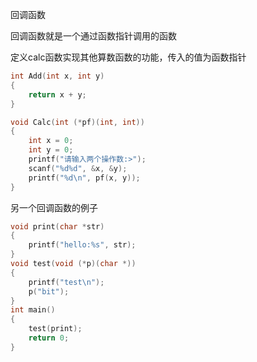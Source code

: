 回调函数

回调函数就是一个通过函数指针调用的函数

定义calc函数实现其他算数函数的功能，传入的值为函数指针

```c
int Add(int x, int y)
{
    return x + y;
}

void Calc(int (*pf)(int, int))
{
    int x = 0;
    int y = 0;
    printf("请输入两个操作数:>");
    scanf("%d%d", &x, &y);
    printf("%d\n", pf(x, y));
}
```

 另一个回调函数的例子

```c
void print(char *str)
{
    printf("hello:%s", str);
}
void test(void (*p)(char *))
{
    printf("test\n");
    p("bit");
}
int main()
{
    test(print);
    return 0;
}
```

